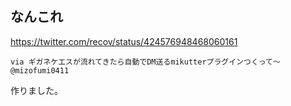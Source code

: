 ## なんこれ
https://twitter.com/recov/status/424576948468060161

	via ギガネケエスが流れてきたら自動でDM送るmikutterプラグインつくって～ @mizofumi0411


作りました。